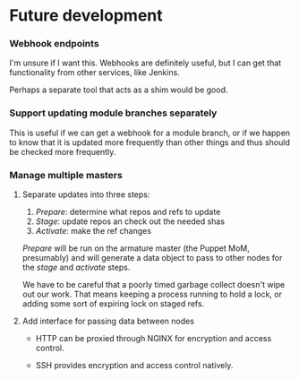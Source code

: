 # Future development

### Webhook endpoints

I'm unsure if I want this. Webhooks are definitely useful, but I can get that
functionality from other services, like Jenkins.

Perhaps a separate tool that acts as a shim would be good.

### Support updating module branches separately

This is useful if we can get a webhook for a module branch, or if we happen
to know that it is updated more frequently than other things and thus should
be checked more frequently.

### Manage multiple masters

1. Separate updates into three steps:

   1. _Prepare_: determine what repos and refs to update
   2. _Stage_: update repos an check out the needed shas
   3. _Activate_: make the ref changes

   _Prepare_ will be run on the armature master (the Puppet MoM, presumably)
   and will generate a data object to pass to other nodes for the _stage_ and
   _activate_ steps.

   We have to be careful that a poorly timed garbage collect doesn't wipe out
   our work. That means keeping a process running to hold a lock, or adding some
   sort of expiring lock on staged refs.

2. Add interface for passing data between nodes

   * HTTP can be proxied through NGINX for encryption and access control.

   * SSH provides encryption and access control natively.
